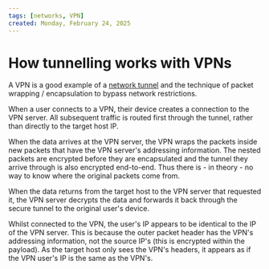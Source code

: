 ```yaml
---
tags: [networks, VPN]
created: Monday, February 24, 2025
---
```


# How tunnelling works with VPNs

A VPN is a good example of a [network tunnel](./Network_tunnels.md) and the
technique of packet wrapping / encapsulation to bypass network restrictions.

When a user connects to a VPN, their device creates a connection to the VPN
server. All subsequent traffic is routed first through the tunnel, rather than
directly to the target host IP.

When the data arrives at the VPN server, the VPN wraps the packets inside new
packets that have the VPN server's addressing information. The nested packets
are encrypted before they are encapsulated and the tunnel they arrive through is
also encrypted end-to-end. Thus there is - in theory - no way to know where the
original packets come from.

When the data returns from the target host to the VPN server that requested it,
the VPN server decrypts the data and forwards it back through the secure tunnel
to the original user's device.

Whilst connected to the VPN, the user's IP appears to be identical to the IP of
the VPN server. This is because the outer packet header has the VPN's addressing
information, not the source IP's (this is encrypted within the payload). As the
target host only sees the VPN's headers, it appears as if the VPN user's IP is
the same as the VPN's.
